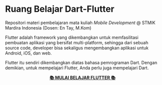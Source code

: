 # Ruang Belajar Dart-Flutter

Repositori materi pembelajaran mata kuliah _Mobile Development_ @ STMIK Mardira Indonesia (Dosen: En Tay, M.Kom)

Flutter adalah framework yang dikembangkan untuk memfasilitasi pembuatan aplikasi yang bersifat multi-platform, sehingga dari sebuah source code, developer bisa sekaligus mengembangkan aplikasi untuk Android, iOS, dan web.

Flutter itu sendiri dikembangkan diatas bahasa pemrograman Dart. Dengan demikian, untuk mempelajari Flutter, Anda perlu juga mempelajari Dart.

<p align=center>
    <a href="https://ruang-belajar.github.io/dart-flutter"><b>📚 MULAI BELAJAR FLUTTER 📚</b></a>
</p>